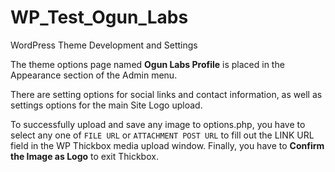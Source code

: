 # WP_Test_Ogun_Labs
WordPress Theme Development and Settings

The theme options page named __Ogun Labs Profile__ is placed in the Appearance section of the Admin menu.

There are setting options for social links and contact information, as well as settings options for the main Site Logo upload.

To successfully upload and save any image to options.php, you have to select any one of `FILE URL` or `ATTACHMENT POST URL` to fill out the LINK URL field in the WP Thickbox media upload window. Finally, you have to __Confirm the Image as Logo__ to exit Thickbox.
